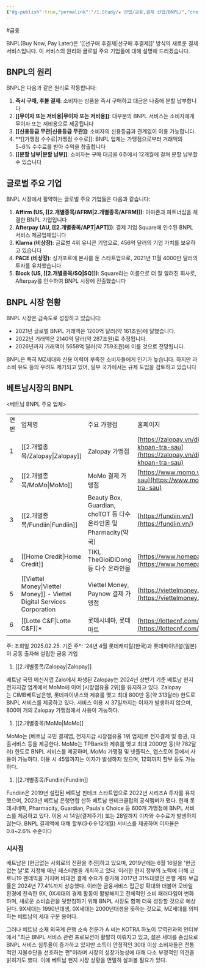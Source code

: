 ```yaml
---
{"dg-publish":true,"permalink":"/1.Study/★ 산업/금융,결제 산업/BNPL/","created":"2024-11-20T21:02:27.860+09:00","updated":"2025-06-03T20:07:20.027+09:00"}
---
```


#금융 


BNPL(Buy Now, Pay Later)은 '[[선구매 후결제\|선구매 후결제]]' 방식의 새로운 결제 서비스입니다. 이 서비스의 원리와 글로벌 주요 기업들에 대해 설명해 드리겠습니다.

## BNPL의 원리

BNPL은 다음과 같은 원리로 작동합니다:

1. **즉시 구매, 후불 결제**: 소비자는 상품을 즉시 구매하고 대금은 나중에 분할 납부합니다
2. **[[무이자 또는 저비용\|무이자 또는 저비용]]**: 대부분의 BNPL 서비스는 소비자에게 무이자 또는 저비용으로 제공됩니다
3. **[[신용등급 무관\|신용등급 무관]]**: 소비자의 신용등급과 관계없이 이용 가능합니다[](https://www.samsungsds.com/kr/insights/bnpl.html).
4. **[[가맹점 수수료\|가맹점 수수료]]: BNPL 업체는 가맹점으로부터 거래액의 5~6% 수수료를 받아 수익을 창출합니다
5. **[[분할 납부\|분할 납부]]**: 소비자는 구매 대금을 6주에서 12개월에 걸쳐 분할 납부할 수 있습니다

## 글로벌 주요 기업

BNPL 시장에서 활약하는 글로벌 주요 기업들은 다음과 같습니다:

1. **Affirm (US, [[2.개별종목/AFRM\|2.개별종목/AFRM]])**: 아마존과 파트너십을 체결한 BNPL 기업입니다
2. **Afterpay (AU, [[2.개별종목/APT\|APT]])**: 결제 기업 Square에 인수된 BNPL 서비스 제공업체입니다
3. **Klarna (비상장)**: 글로벌 4위 유니콘 기업으로, 456억 달러의 기업 가치를 보유하고 있습니다
4. **PACE (비상장)**: 싱가포르에 본사를 둔 스타트업으로, 2021년 11월 4000만 달러의 투자를 유치했습니다
5. **Block (US, [[2.개별종목/SQ\|SQ]])**: Square라는 이름으로 더 잘 알려진 회사로, Afterpay를 인수하여 BNPL 시장에 진출했습니다

## BNPL 시장 현황

BNPL 시장은 급속도로 성장하고 있습니다:

- 2021년 글로벌 BNPL 거래액은 1200억 달러(약 161조원)에 달했습니다[](https://economist.co.kr/article/view/ecn202308220013).
- 2022년 거래액은 2140억 달러(약 287조원)로 추정됩니다[](https://economist.co.kr/article/view/ecn202308220013).
- 2026년까지 거래액이 5658억 달러(약 759조원)에 이를 것으로 전망됩니다[](https://economist.co.kr/article/view/ecn202308220013).

BNPL은 특히 MZ세대와 신용 이력이 부족한 소비자들에게 인기가 높습니다. 하지만 과소비 유도 등의 우려도 제기되고 있어, 일부 국가에서는 규제 도입을 검토하고 있습니다

## 베트남시장의 BNPL

<베트남 BNPL 주요 업체>

|     |                                                           |                                                         |                                                                                              |
| --- | --------------------------------------------------------- | ------------------------------------------------------- | -------------------------------------------------------------------------------------------- |
| 연번  | 업체명                                                       | 주요 가맹점                                                  | 홈페이지                                                                                         |
| 1   | [[2.개별종목/Zalopay\|Zalopay]]                                               | Zalopay 가맹점                                             | [https://zalopay.vn/dich-vu/tai-khoan-tra-sau](https://zalopay.vn/dich-vu/tai-khoan-tra-sau) |
| 2   | [[2.개별종목/MoMo\|MoMo]]                                                  | MoMo 결제 가맹점                                             | [https://www.momo.vn/vi-tra-sau](https://www.momo.vn/vi-tra-sau)                             |
| 3   | [[2.개별종목/Fundiin\|Fundiin]]                                               | Beauty Box, Guardian, choTOT 등 다수 온라인몰 및 Pharmacity(약국) | [https://fundiin.vn/](https://fundiin.vn/)                                                   |
| 4   | [[Home Credit\|Home Credit]]                                           | TIKI, TheGioiDiDong 등 다수 온라인몰                           | [https://www.homepaylater.vn/](https://www.homepaylater.vn/)                                 |
| 5   | [[Viettel Money\|Viettel Money]]  - Viettel Digital Services Corporation | Viettel Money, Paynow 결제 가맹점                            | [https://viettelmoney.vn/paynow/](https://viettelmoney.vn/paynow/)                           |
| 6   | [[Lotte C&F\|Lotte C&F]]*                                            | 롯데시네마, 롯데마트                                             | [https://lottecnf.com/](https://lottecnf.com/)                                               |
주: 조회일 2025.02.25. 기준
주*: '24년 4월 롯데캐피탈(한국)과 롯데파이낸셜(일본)이 공동 출자해 설립한 금융 기업

1) [[2.개별종목/Zalopay\|Zalopay]]  

베트남 국민 메신저앱 Zalo에서 파생된 Zalopay는 2024년 상반기 기준 베트남 현지 전자지갑 업계에서 MoMo에 이어 [시장점유율 2위]를 유지하고 있다. Zalopay는 CIMB베트남은행, 롯데파이낸스와 제휴를 맺고 최대 800만 동(약 313달러) 한도로 BNPL 서비스를 제공하고 있다. 서비스 이용 시 37일까지는 이자가 발생하지 않으며, 800여 개의 Zalopay 가맹점에서 사용이 가능하다.

  

1) [[2.개별종목/MoMo\|MoMo]]

MoMo는 [베트남 국민 결재앱, 전자지갑 시장점유율 1위 업체]로 전자결제 및 증권, 대출서비스 등을 제공한다. MoMo는 TPBank와 제휴를 맺고 최대 2000만 동(약 782달러) 한도로 BNPL 서비스를 제공하며, MoMo 가맹점 및 넷플릭스, 앱스토어 등에서 사용이 가능하다. 이용 시 45일까지는 이자가 발생하지 않으며, 12회까지 할부 등도 가능하다.

  

1) [[2.개별종목/Fundiin\|Fundiin]]  

Fundiin은 2019년 설립된 베트남 핀테크 스타트업으로 2022년 시리즈A 투자를 유치했으며, 2023년 베트남 은행연합 산하 베트남 핀테크클럽의 공식멤버가 됐다. 현재 롯데시네마, Pharmacity, Guardian, Paula's Choice 등 600개 가맹점에 BNPL 서비스를 제공하고 있다. 이용 시 14일(결제주기) 또는 28일까지 이자와 수수료가 발생하지 않는다. BNPL 결제액에 대해 할부(3·6·9·12개월) 서비스를 제공하며 이자율은 0.8~2.6% 수준이다


### 시사점  

베트남은 [현금없는 사회로의 전환을 추진]하고 있으며, 2019년에는 6월 16일을 '현금없는 날'로 지정해 매년 페스티벌을 개최하고 있다. 이러한 현지 정부의 노력에 더해 코로나19 펜데믹을 거치며 비대면 결제 수요가 증가해 2017년 31%대였던 은행 계좌 보급률은 2024년 77.4%까지 상승했다. 이러한 금융서비스 접근성 확대와 더불어 모바일 환경에 친숙한 9X, 0X세대의 경제 활동이 활발해지고 전체적인 소비 패러다임이 변화하며, 새로운 소비습관을 뒷받침하기 위해 BNPL 시장도 함께 더욱 성장할 것으로 예상된다. 9X세대는 1990년대생, 0X세대는 2000년대생을 뜻하는 것으로, MZ세대를 의미하는 베트남의 세대 구분 용어다. 

그러나 베트남 소재 외국계 은행 소속 전문가 A 씨는 KOTRA 하노이 무역관과의 인터뷰에서 "최근 BNPL 서비스 관련 프로모션이 활발히 이뤄지고 있고, 젊은 세대를 중심으로 BNPL 서비스 침투율이 증가하고 있지만 소득이 안정적인 30대 이상 소비자들은 전통적인 지불수단을 선호하는 편"이라며 시장의 성장가능성에 대해 다소 부정적인 의견을 밝히기도 했다. 이에 베트남 현지 시장 상황을 면밀히 살펴볼 필요가 있다.